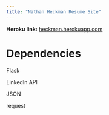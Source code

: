 ```yaml
---
title: "Nathan Heckman Resume Site"
---
```

  
**Heroku link:**
[heckman.herokuapp.com](https://heckman.herokuapp.com/)

   
# Dependencies
  
Flask

LinkedIn API

JSON

request